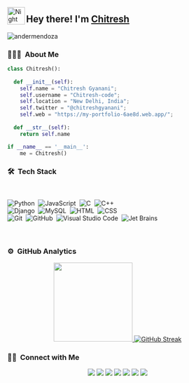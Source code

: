 <img alt="Night Coding" src="./assets/Hand%20Wave.gif" width='40' align="left"/><h2>Hey there! I'm <a href="https://my-portfolio-6ae8d.web.app/" target="blank">
Chitresh</a></h2>

<!-- ## 👋 &nbsp;Hey there! I'm Chitresh -->

<p align="left"> <img src="https://komarev.com/ghpvc/?username=Chitresh-code&label=Profile%20views&color=0e75b6&style=flat" alt="andermendoza" /> </p>

### 👨🏻‍💻 &nbsp;About Me
```python
class Chitresh():
    
  def __init__(self):
    self.name = "Chitresh Gyanani";
    self.username = "Chitresh-code";
    self.location = "New Delhi, India";
    self.twitter = "@chitreshgyanani";
    self.web = "https://my-portfolio-6ae8d.web.app/";
  
  def __str__(self):
    return self.name

if __name__ == '__main__':
    me = Chitresh()
```

### 🛠 &nbsp;Tech Stack
<br>

![Python](https://img.icons8.com/clouds/100/python.png)&nbsp;
![JavaScript](https://img.icons8.com/pulsar-color/48/javascript.png)&nbsp;
![C](https://img.icons8.com/plasticine/100/c-programming.png)&nbsp;
![C++](https://img.icons8.com/ios/50/c-plus-plus-logo.png)&nbsp;\
![Django](https://img.icons8.com/ios/50/django.png)&nbsp;
![MySQL](https://img.icons8.com/fluency/48/mysql-logo.png)&nbsp;
![HTML](https://img.icons8.com/dusk/64/html-5.png)&nbsp;
![CSS](https://img.icons8.com/dusk/64/css3.png)&nbsp;\
![Git](https://img.icons8.com/pulsar-color/48/git.png)&nbsp;
![GitHub](https://img.icons8.com/doodle/40/000000/github--v1.png)&nbsp;
![Visual Studio Code](https://img.icons8.com/plasticine/100/visual-studio-code-2019.png)&nbsp;
![Jet Brains](https://img.icons8.com/plasticine/100/rider-jetbrains.png)&nbsp;
<br>
<br>
<br>

### ⚙️ &nbsp;GitHub Analytics

<p align="center">
<a href="https://github.com/AVS1508">
  <img height="180em" src="https://github-readme-stats-eight-theta.vercel.app/api?username=Chitresh-code&show_icons=true&theme=algolia&include_all_commits=true&count_private=true"/>
</a>
<a href="https://git.io/streak-stats"><img src="https://streak-stats.demolab.com?user=Chitresh-code&theme=algolia&type=png" alt="GitHub Streak" /></a>
</p>

### 🤝🏻 &nbsp;Connect with Me

<p align="center">
<a href="https://www.linkedin.com/in/chitresh-gyanani-9595a3215/"<img src="https://img.icons8.com/doodle/40/000000/linkedin--v2.png"/></a>
<a href="https://github.com/Chitresh-code"><img src="https://img.icons8.com/doodle/40/000000/github--v1.png"/></a>
<a href="https://stackoverflow.com/users/22677918/chitresh-gyanani"><img src="https://img.icons8.com/external-tal-revivo-color-tal-revivo/40/000000/external-stack-overflow-is-a-question-and-answer-site-for-professional-logo-color-tal-revivo.png"/></a>
<a href="https://telegram.me/gyanani21"><img src="https://img.icons8.com/doodle/48/telegram.png"/></a>
<a href="https://www.instagram.com/chitreshgyanani/"><img src="https://img.icons8.com/doodle/40/000000/instagram-new--v2.png"/></a>
<a href="https://twitter.com/chitreshgyanani"><img src="https://img.icons8.com/doodle/40/000000/twitter-squared--v2.png"/></a>
<a href="mailto:gychitresh1290@gmail.com"><img src="https://img.icons8.com/doodle/48/gmail-new.png"/></a>
<a href="https://github.com/Chitresh-code/me.io/blob/main/Chitresh%20Gyanani%20Resume.pdf"><img src="https://img.icons8.com/plasticine/40/000000/resume.png"/></a>
</p>
